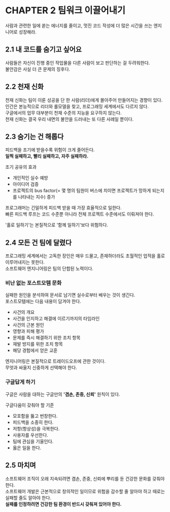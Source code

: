 # CHAPTER 2 팀워크 이끌어내기

사람과 관련한 일에 쏟는 에너지를 줄이고, 멋진 코드 작성에 더 많은 시간을 쓰는 엔지니어로 성장해라.

## 2.1 내 코드를 숨기고 싶어요

사람들은 자신이 진행 중인 작업물을 다른 사람이 보고 판단하는 걸 두려워한다.  
불안감은 사실 더 큰 문제의 징후다.

## 2.2 천재 신화

천재 신화는 팀이 이룬 성공을 단 한 사람(리더)에게 몰아주어 만들어지는 경향이 있다.  
인간은 본능적으로 리더와 롤모델을 찾고, 프로그래밍 세계에서도 다르지 않다.  
구글에서의 업무 대부분이 천재 수준의 지능을 요구하지 않는다.  
천재 신화는 결국 우리 내면의 불안을 드러내는 또 다른 사례일 뿐이다.

## 2.3 숨기는 건 해롭다

피드백을 조기에 받을수록 위험이 크게 줄어든다.  
**일찍 실패하고, 빨리 실패하고, 자주 실패하라.**  

조기 공유의 효과
- 개인적인 실수 예방
- 아이디어 검증 
- 프로젝트의 bus factor(= 몇 명의 팀원이 버스에 치이면 프로젝트가 망하게 되는지를 나타내는 지수) 증가

프로그래머는 긴밀하게 피드백 받을 때 가장 효율적으로 일한다.  
빠른 피드백 루프는 코드 수준뿐 아니라 전체 프로젝트 수준에서도 이뤄져야 한다.

'홀로 일하기'는 본질적으로 '함께 일하기'보다 위험하다.

## 2.4 모든 건 팀에 달렸다

프로그래밍 세계에서는 고독한 장인은 매우 드물고, 존재하더라도 초월적인 업적을 홀로 이루어내지는 못한다.  
소프트웨어 엔지니어링은 팀의 단합된 노력이다.

### 비난 없는 포스트모템 문화

실패한 원인을 분석하여 문서로 남기면 실수로부터 배우는 것이 생긴다.  
포스트모템에는 다음 내용이 담겨야 한다.
- 사건의 개요
- 사건을 인지하고 해결에 이르기까지의 타임라인
- 사건의 근본 원인
- 영향과 피해 평가
- 문제를 즉시 해결하기 위한 조치 항목
- 재발 방지를 위한 조치 항목
- 해당 경험에서 얻은 교훈

엔지니어링은 본질적으로 트레이드오프에 관한 것이다.  
무엇과 싸울지 신중하게 선택해야 한다.

### 구글답게 하기
구글은 사람을 대하는 구글만의 **'겸손, 존중, 신뢰'** 원칙이 있다.  

구글다움이 갖춰야 할 기준
- 모호함을 뚫고 번창한다.
- 피드백을 소중히 한다.
- 저항(항상성)을 극복한다.
- 사용자를 우선한다.
- 팀에 관심을 기울인다.
- 옳은 일을 한다.

## 2.5 마치며
소프트웨어 조직이 오래 지속되려면 겸손, 존중, 신뢰에 뿌리를 둔 건강한 문화를 갖춰야 한다.  
소프트웨어 개발은 근본적으로 창의적인 일이므로 위험을 감수할 줄 알아야 하고 때로는 실패할 줄도 알아야 한다.  
**실패를 인정하려면 건강한 팀 환경이 반드시 갖춰져 있어야 한다.**
